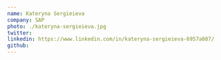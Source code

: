 ```yaml
---
name: Kateryna Sergieieva
company: SAP
photo: ./kateryna-sergieieva.jpg
twitter: 
linkedin: https://www.linkedin.com/in/kateryna-sergieieva-6957a087/
github: 
---
```

